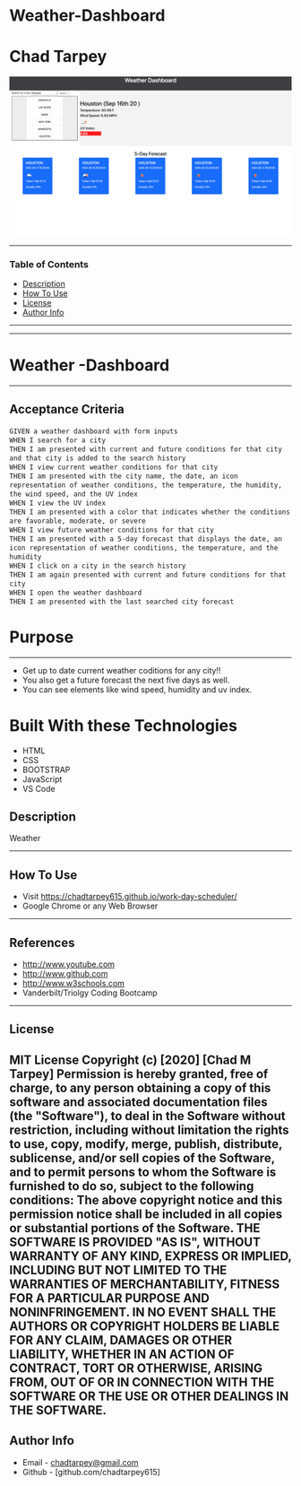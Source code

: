 # Weather-Dashboard
# Chad Tarpey
![Project Image](./assets/images/weather.png)

---

### Table of Contents
- [Description](#description)
- [How To Use](#how-to-use)
- [License](#license)
- [Author Info](#author-info)
---

---

# Weather -Dashboard
---
## Acceptance Criteria
```
GIVEN a weather dashboard with form inputs
WHEN I search for a city
THEN I am presented with current and future conditions for that city and that city is added to the search history
WHEN I view current weather conditions for that city
THEN I am presented with the city name, the date, an icon representation of weather conditions, the temperature, the humidity, the wind speed, and the UV index
WHEN I view the UV index
THEN I am presented with a color that indicates whether the conditions are favorable, moderate, or severe
WHEN I view future weather conditions for that city
THEN I am presented with a 5-day forecast that displays the date, an icon representation of weather conditions, the temperature, and the humidity
WHEN I click on a city in the search history
THEN I am again presented with current and future conditions for that city
WHEN I open the weather dashboard
THEN I am presented with the last searched city forecast
```


# Purpose
---
* Get up to date current weather coditions for any city!!
* You also get a future forecast the next five days as well.
* You can see elements like wind speed, humidity and uv index.


# Built With these Technologies
* HTML
* CSS
* BOOTSTRAP
* JavaScript
* VS Code



## Description
Weather 

---
## How To Use
- Visit  https://chadtarpey615.github.io/work-day-scheduler/
- Google Chrome or any Web Browser
---
## References
- http://www.youtube.com
- http://www.github.com
- http://www.w3schools.com
- Vanderbilt/Triolgy Coding Bootcamp
---
## License
MIT License
Copyright (c) [2020] [Chad M Tarpey]
Permission is hereby granted, free of charge, to any person obtaining a copy
of this software and associated documentation files (the "Software"), to deal
in the Software without restriction, including without limitation the rights
to use, copy, modify, merge, publish, distribute, sublicense, and/or sell
copies of the Software, and to permit persons to whom the Software is
furnished to do so, subject to the following conditions:
The above copyright notice and this permission notice shall be included in all
copies or substantial portions of the Software.
THE SOFTWARE IS PROVIDED "AS IS", WITHOUT WARRANTY OF ANY KIND, EXPRESS OR
IMPLIED, INCLUDING BUT NOT LIMITED TO THE WARRANTIES OF MERCHANTABILITY,
FITNESS FOR A PARTICULAR PURPOSE AND NONINFRINGEMENT. IN NO EVENT SHALL THE
AUTHORS OR COPYRIGHT HOLDERS BE LIABLE FOR ANY CLAIM, DAMAGES OR OTHER
LIABILITY, WHETHER IN AN ACTION OF CONTRACT, TORT OR OTHERWISE, ARISING FROM,
OUT OF OR IN CONNECTION WITH THE SOFTWARE OR THE USE OR OTHER DEALINGS IN THE
SOFTWARE.
---
## Author Info
- Email - [chadtarpey@gmail.com](chadtarpey@gmail.com)
- Github - [github.com/chadtarpey615]


